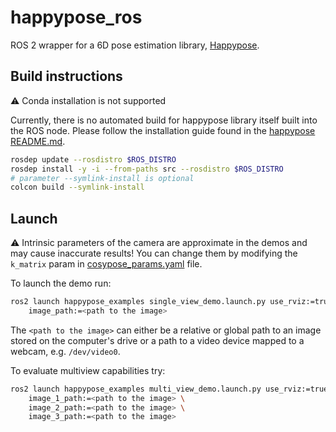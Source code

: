 # happypose_ros
ROS 2 wrapper for a 6D pose estimation library, [Happypose](https://github.com/agimus-project/happypose).

## Build instructions


:warning: Conda installation is not supported

Currently, there is no automated build for happypose library itself built into the ROS node. Please follow the installation guide found in the [happypose README.md](https://github.com/agimus-project/happypose?tab=readme-ov-file#example-with-venv).

```bash
rosdep update --rosdistro $ROS_DISTRO
rosdep install -y -i --from-paths src --rosdistro $ROS_DISTRO
# parameter --symlink-install is optional
colcon build --symlink-install
```

## Launch

:warning: Intrinsic parameters of the camera are approximate in the demos and may cause inaccurate results! You can change them by modifying the `k_matrix` param in [cosypose_params.yaml](./happypose_examples/config/cosypose_params.yaml) file.

To launch the demo run:
```bash
ros2 launch happypose_examples single_view_demo.launch.py use_rviz:=true device:=cpu dataset_name:=ycbv \
    image_path:=<path to the image>
```
The `<path to the image>` can either be a relative or global path to an image stored on the computer's drive or a path to a video device mapped to a webcam, e.g. `/dev/video0`.

To evaluate multiview capabilities try:
```bash
ros2 launch happypose_examples multi_view_demo.launch.py use_rviz:=true device:=cpu dataset_name:=ycbv \
    image_1_path:=<path to the image> \
    image_2_path:=<path to the image> \
    image_3_path:=<path to the image>
```
